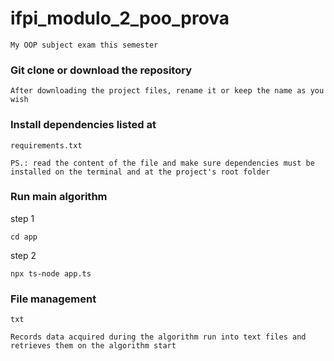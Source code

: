 # ifpi_modulo_2_poo_prova
`My OOP subject exam this semester`

### Git clone or download the repository
`After downloading the project files, rename it or keep the name as you wish`

### Install dependencies listed at
```
requirements.txt
```
`PS.: read the content of the file and make sure dependencies must be installed on the terminal and at the project's root folder`

### Run main algorithm
step 1
```
cd app
```

step 2
```
npx ts-node app.ts
```

### File management
```
txt
```
`Records data acquired during the algorithm run into text files and retrieves them on the algorithm start`
